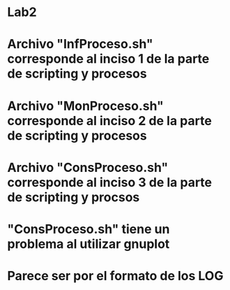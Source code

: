 # Lab2
#
# Archivo "InfProceso.sh" corresponde al inciso 1 de la parte de scripting y procesos
# Archivo "MonProceso.sh" corresponde al inciso 2 de la parte de scripting y procesos
# Archivo "ConsProceso.sh" corresponde al inciso 3 de la parte de scripting y procsos
#
#
# "ConsProceso.sh" tiene un problema al utilizar gnuplot
# Parece ser por el formato de los LOG
#
#

